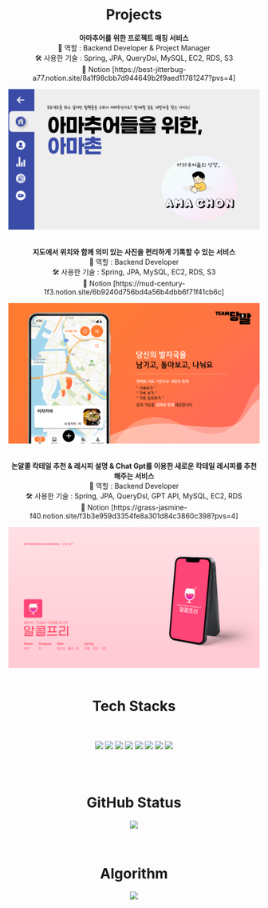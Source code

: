 
<h1 align="center">Projects</h1>
<p align="center"> <b>아마추어를 위한 프로젝트 매칭 서비스</b> </br> 
🤚 역할 : Backend Developer & Project Manager</br>
🛠️ 사용한 기술 : Spring, JPA, QueryDsl, MySQL, EC2, RDS, S3</br>
📃 Notion [https://best-jitterbug-a77.notion.site/8a1f98cbb7d944649b2f9aed11781247?pvs=4] </p>

![Amachon](./아마촌.PNG)
</br></br>

<p align="center"> <b>지도에서 위치와 함께 의미 있는 사진을 편리하게 기록할 수 있는 서비스</b> </br> 
🤚 역할 : Backend Developer </br>
🛠️ 사용한 기술 : Spring, JPA, MySQL, EC2, RDS, S3</br>
📃 Notion [https://mud-century-1f3.notion.site/6b9240d756bd4a56b4dbb6f71f41cb6c] </p>

![Dangbal](./당발.png)
</br></br>


<p align="center"> <b>논알콜 칵테일 추천 & 레시피 설명 & Chat Gpt를 이용한 새로운 칵테일 레시피를 추천해주는 서비스</b> </br> 
🤚 역할 : Backend Developer</br>
🛠️ 사용한 기술 : Spring, JPA, QueryDsl, GPT API, MySQL, EC2, RDS </br>
📃 Notion [https://grass-jasmine-f40.notion.site/f3b3e959d3354fe8a301d84c3860c398?pvs=4] </p>

![AlcoholFree](./알콜프리.PNG)
</br></br>


<h1 align="center"> Tech Stacks</h1>
<p align="center">
</br></br>
<img src="https://img.shields.io/badge/Python-0040FF?style=flat-square&logo=Python&logoColor=white"/>
<img src="https://img.shields.io/badge/Java-8A4B08?style=flat-square&logo=Java&logoColor=white"/>
<img src="https://img.shields.io/badge/Spring-04B404?style=flat-square&logo=Spring&logoColor=white"/>
<img src="https://img.shields.io/badge/AWS EC2-FF9900?style=flat-square&logo=Amazon EC2&logoColor=white"/>
<img src="https://img.shields.io/badge/MySQL-4479A1?style=flat-square&logo=MySQL&logoColor=white"/>
<img src="https://img.shields.io/badge/Postman-FF6C37?style=flat-square&logo=Postman&logoColor=white"/>
<img src="https://img.shields.io/badge/Swagger-85EA2D?style=flat-square&logo=Swagger&logoColor=white"/>
<img src="https://img.shields.io/badge/Notion-000000?style=flat-square&logo=Notion&logoColor=white"/>

</br></br>

<h1 align="center">GitHub Status</h1>

<p align="center">
<img src="https://github-readme-stats.vercel.app/api?username=dlwjddn123&theme=blue-green"/>
</p>
</br>

<h1 align="center">Algorithm</h1>
<p align="center">
<img src="http://mazassumnida.wtf/api/v2/generate_badge?boj=acg6138"/>
</p>
</br>




